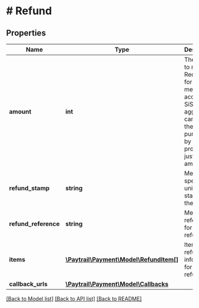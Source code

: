 # # Refund

## Properties

Name | Type | Description | Notes
------------ | ------------- | ------------- | -------------
**amount** | **int** | The amount to refund. Required for normal merchant accounts. SiS aggregate can refund the whole purchase by providing just the amount | [optional]
**refund_stamp** | **string** | Merchant specific unique stamp for the refund | [optional]
**refund_reference** | **string** | Merchant reference for the refund | [optional]
**items** | [**\Paytrail\Payment\Model\RefundItem[]**](RefundItem.md) | Item level refund information for SiS refunds. | [optional]
**callback_urls** | [**\Paytrail\Payment\Model\Callbacks**](Callbacks.md) |  |

[[Back to Model list]](../../README.md#models) [[Back to API list]](../../README.md#endpoints) [[Back to README]](../../README.md)
